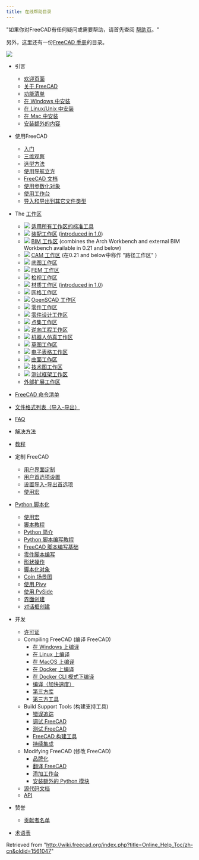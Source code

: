 ```yaml
---
title: 在线帮助目录
---
```

"如果你对FreeCAD有任何疑问或需要帮助，请首先查阅 [帮助页](/Help "Help")。"

另外，这里还有一份[FreeCAD 手册](/Manual:Introduction/zh-cn "Manual:Introduction/zh-cn")的目录。

![](/images/Online_Help_Toc.svg)

* 引言
  + [欢迎页面](/Online_Help_Startpage/zh-cn "Online Help Startpage/zh-cn")
  + [关于 FreeCAD](/About_FreeCAD/zh-cn "About FreeCAD/zh-cn")
  + [功能清单](/Feature_list/zh-cn "Feature list/zh-cn")
  + [在 Windows 中安装](/Install_on_Windows/zh-cn "Install on Windows/zh-cn")
  + [在 Linux/Unix 中安装](/Install_on_Unix/zh-cn "Install on Unix/zh-cn")
  + [在 Mac 中安装](/Install_on_Mac/zh-cn "Install on Mac/zh-cn")
  + [安装额外的内容](/Installing/zh-cn "Installing/zh-cn")

* 使用FreeCAD
  + [入门](/Getting_started/zh-cn "Getting started/zh-cn")
  + [三维观察](/Mouse_navigation/zh-cn "Mouse navigation/zh-cn")
  + [选型方法](/index.php?title=Selection_methods/zh-cn&action=edit&redlink=1 "Selection methods/zh-cn (page does not exist)")
  + [使用导航立方](/Navigation_Cube/zh-cn "Navigation Cube/zh-cn")
  + [FreeCAD 文档](/Document_structure/zh-cn "Document structure/zh-cn")
  + [使用参数化对象](/Property_editor/zh-cn "Property editor/zh-cn")
  + [使用工作台](/Workbenches/zh-cn "Workbenches/zh-cn")
  + [导入和导出到其它文件类型](/Import_Export/zh-cn "Import Export/zh-cn")

* The [工作区](/Workbenches "Workbenches")
  + ![](/images/Freecad.svg) [适用所有工作区的标准工具](/Std_Base "Std Base")
  + ![](/images/Workbench_Assembly.svg) [装配工作区](/Assembly_Workbench "Assembly Workbench") ([introduced in 1.0](/Release_notes_1.0 "Release notes 1.0"))
  + ![](/images/Workbench_BIM.svg) [BIM 工作区](/BIM_Workbench "BIM Workbench") (combines the Arch Workbench and external BIM Workbench available in 0.21 and below)
  + ![](/images/Workbench_CAM.svg) [CAM 工作区](/CAM_Workbench "CAM Workbench") (在0.21 and below中称作 "路径工作区" )
  + ![](/images/Workbench_Draft.svg) [底图工作区](/Draft_Workbench "Draft Workbench")
  + ![](/images/Workbench_FEM.svg) [FEM 工作区](/FEM_Workbench "FEM Workbench")
  + ![](/images/Workbench_Inspection.svg) [检视工作区](/Inspection_Workbench "Inspection Workbench")
  + ![](/images/Workbench_Material.svg) [材质工作区](/Material_Workbench "Material Workbench") ([introduced in 1.0](/Release_notes_1.0 "Release notes 1.0"))
  + ![](/images/Workbench_Mesh.svg) [网格工作区](/Mesh_Workbench "Mesh Workbench")
  + ![](/images/Workbench_OpenSCAD.svg) [OpenSCAD 工作区](/OpenSCAD_Workbench "OpenSCAD Workbench")
  + ![](/images/Workbench_Part.svg) [零件工作区](/Part_Workbench "Part Workbench")
  + ![](/images/Workbench_PartDesign.svg) [零件设计工作区](/PartDesign_Workbench "PartDesign Workbench")
  + ![](/images/Workbench_Points.svg) [点集工作区](/Points_Workbench "Points Workbench")
  + ![](/images/Workbench_Reverse_Engineering.svg) [逆向工程工作区](/Reverse_Engineering_Workbench "Reverse Engineering Workbench")
  + ![](/images/Workbench_Robot.svg) [机器人仿真工作区](/Robot_Workbench "Robot Workbench")
  + ![](/images/Workbench_Sketcher.svg) [草图工作区](/Sketcher_Workbench "Sketcher Workbench")
  + ![](/images/Workbench_Spreadsheet.svg) [电子表格工作区](/Spreadsheet_Workbench "Spreadsheet Workbench")
  + ![](/images/Workbench_Surface.svg) [曲面工作区](/Surface_Workbench "Surface Workbench")
  + ![](/images/Workbench_TechDraw.svg) [技术图工作区](/TechDraw_Workbench "TechDraw Workbench")
  + ![](/images/Workbench_Test.svg) [测试框架工作区](/Testing "Testing")
  + [外部扩展工作区](/External_workbenches "External workbenches")

* [FreeCAD 命令清单](/List_of_Commands/zh-cn "List of Commands/zh-cn")

* [文件格式列表（导入-导出）](/Import_Export/zh-cn "Import Export/zh-cn")

* [FAQ](/Frequently_asked_questions "Frequently asked questions")

* [解决方法](/index.php?title=Workarounds/zh-cn&action=edit&redlink=1 "Workarounds/zh-cn (page does not exist)")

* [教程](/Tutorials/zh-cn "Tutorials/zh-cn")

* 定制 FreeCAD
  + [用户界面定制](/Interface_Customization/zh-cn "Interface Customization/zh-cn")
  + [用户首选项设置](/Preferences_Editor/zh-cn "Preferences Editor/zh-cn")
  + [设置导入-导出首选项](/index.php?title=Import_Export_Preferences/zh-cn&action=edit&redlink=1 "Import Export Preferences/zh-cn (page does not exist)")
  + [使用宏](/Macros/zh-cn "Macros/zh-cn")

* [Python 脚本化](/Scripting_and_macros "Scripting and macros")
  + [使用宏](/Macros "Macros")
  + [脚本教程](/Scripts "Scripts")
  + [Python 简介](/Introduction_to_Python "Introduction to Python")
  + [Python 脚本编写教程](/Python_scripting_tutorial "Python scripting tutorial")
  + [FreeCAD 脚本编写基础](/FreeCAD_Scripting_Basics "FreeCAD Scripting Basics")
  + [零件脚本编写](/Part_scripting "Part scripting")
  + [形状操作](/Topological_data_scripting "Topological data scripting")
  + [脚本化对象](/Scripted_objects "Scripted objects")
  + [Coin 场景图](/Scenegraph "Scenegraph")
  + [使用 Pivy](/Pivy "Pivy")
  + [使用 PySide](/PySide "PySide")
  + [界面创建](/Interface_creation "Interface creation")
  + [对话框创建](/Dialog_creation "Dialog creation")

* 开发
  + [许可证](/License "License")
  + Compiling FreeCAD (编译 FreeCAD)
    - [在 Windows 上编译](/Compile_on_Windows "Compile on Windows")
    - [在 Linux 上编译](/Compile_on_Linux "Compile on Linux")
    - [在 MacOS 上编译](/Compile_on_MacOS "Compile on MacOS")
    - [在 Docker 上编译](/Compile_on_Docker "Compile on Docker")
    - [在 Docker CLI 模式下编译](/FreeCAD_Docker_CLI_mode "FreeCAD Docker CLI mode")
    - [编译（加快速度）](/Compiling_(Speeding_up) "Compiling (Speeding up)")
    - [第三方库](/Third_Party_Libraries "Third Party Libraries")
    - [第三方工具](/Third_Party_Tools "Third Party Tools")
  + Build Support Tools (构建支持工具)
    - [错误追踪](/Tracker "Tracker")
    - [调试 FreeCAD](/Debugging "Debugging")
    - [测试 FreeCAD](/Testing "Testing")
    - [FreeCAD 构建工具](/FreeCAD_Build_Tool "FreeCAD Build Tool")
    - [持续集成](/Continuous_Integration "Continuous Integration")
  + Modifying FreeCAD (修改 FreeCAD)
    - [品牌化](/Branding "Branding")
    - [翻译 FreeCAD](/Localisation "Localisation")
    - [添加工作台](/Workbench_creation "Workbench creation")
    - [安装额外的 Python 模块](/Extra_python_modules "Extra python modules")
  + [源代码文档](/Source_documentation "Source documentation")
  + [API](https://www.freecadweb.org/api/)

* 赞誉
  + [贡献者名单](/Contributors/zh-cn "Contributors/zh-cn")
* [术语表](/Glossary "Glossary")

Retrieved from "<http://wiki.freecad.org/index.php?title=Online_Help_Toc/zh-cn&oldid=1561047>"